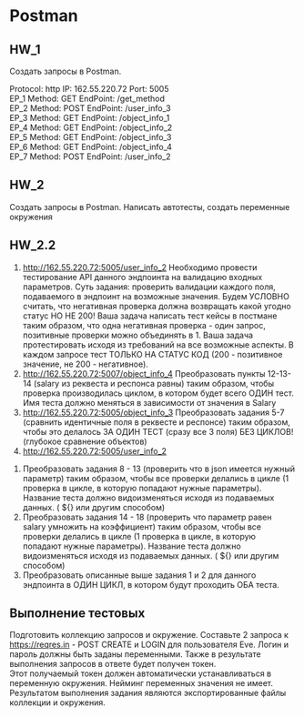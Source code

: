 # Postman
## HW_1

Создать запросы в Postman.

Protocol: http
IP: 162.55.220.72
Port: 5005  
EP_1
Method: GET
EndPoint: /get_method  
EP_2
Method: POST
EndPoint: /user_info_3  
EP_3
Method: GET
EndPoint: /object_info_1  
EP_4
Method: GET
EndPoint: /object_info_2  
EP_5
Method: GET
EndPoint: /object_info_3  
EP_6
Method: GET
EndPoint: /object_info_4  
EP_7
Method: POST
EndPoint: /user_info_2  

## HW_2
Создать запросы в Postman. 
Написать автотесты, создать переменные окружения

## HW_2.2
1.  http://162.55.220.72:5005/user_info_2
Необходимо провести тестирование API данного эндпоинта на валидацию входных параметров. Суть задания: проверить валидации каждого поля, подаваемого в эндпоинт на возможные значения. Будем УСЛОВНО считать, что негативная проверка должна возвращать какой угодно статус НО НЕ 200! Ваша задача написать тест кейсы в постмане таким образом, что одна негативная проверка - один запрос, позитивные проверки можно объединять в 1. Ваша задача протестировать исходя из требований на все возможные аспекты. В каждом запросе тест ТОЛЬКО НА СТАТУС КОД (200 - позитивное значение, не 200 - негативное). 
2. http://162.55.220.72:5007/object_info_4
Преобразовать пункты 12-13-14 (salary из реквеста и респонса равны) таким образом, чтобы проверка производилась циклом, в котором будет всего ОДИН тест. Имя теста должно меняться в зависимости от значения в Salary
3. http://162.55.220.72:5005/object_info_3
 Преобразовать задания 5-7 (сравнить идентичные поля в реквесте и респонсе) таким образом, чтобы это делалось ЗА ОДИН ТЕСТ (сразу все 3 поля) БЕЗ ЦИКЛОВ! (глубокое сравнение объектов)
4. http://162.55.220.72:5005/user_info_2
1)  Преобразовать задания 8 - 13 (проверить что в json имеется нужный параметр) таким образом, чтобы все проверки делались в цикле (1 проверка в цикле, в которую попадают нужные параметры). Название теста должно видоизменяться исходя из подаваемых данных. ( ${}  или другим способом)
2) Преобразовать задания 14 - 18 (проверить что параметр равен salary умножить на коэффициент) таким образом, чтобы все проверки делались в цикле (1 проверка в цикле, в которую попадают нужные параметры). Название теста должно видоизменяться исходя из подаваемых данных. ( ${}  или другим способом)
3) Преобразовать описанные выше задания 1 и 2 для данного эндпоинта в ОДИН ЦИКЛ, в котором будут проходить ОБА теста.  
## Выполнение тестовых
Подготовить коллекцию запросов и окружение. Составьте 2 запроса к https://reqres.in - POST CREATE и LOGIN для пользователя Eve. Логин и пароль должны быть заданы переменными. Также в результате выполнения запросов в ответе будет получен токен.  
Этот получаемый токен должен автоматически устанавливаться в переменную окружения. Нейминг переменных значения не имеет. Результатом выполнения задания являются экспортированные файлы коллекции и окружения.
